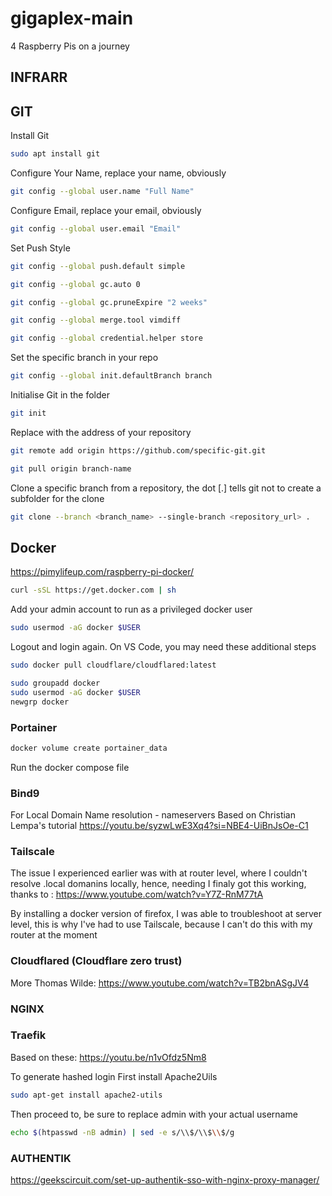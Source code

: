 # gigaplex-main
4 Raspberry Pis on a journey

## INFRARR

## GIT
Install Git
```bash
sudo apt install git
```

Configure Your Name, replace your name, obviously
```bash
git config --global user.name "Full Name"
```
Configure Email, replace your email, obviously
```bash
git config --global user.email "Email"
```
Set Push Style
```bash
git config --global push.default simple
```
```bash
git config --global gc.auto 0
```
```bash
git config --global gc.pruneExpire "2 weeks"
```
```bash
git config --global merge.tool vimdiff
```
```bash
git config --global credential.helper store
```
Set the specific branch in your repo
```bash
git config --global init.defaultBranch branch
```
Initialise Git in the folder
```bash
git init
```

Replace with the address of your repository
```bash
git remote add origin https://github.com/specific-git.git
```

```bash
git pull origin branch-name
```
Clone a specific branch from a repository, the dot [.] tells git not to create a subfolder for the clone
```bash
git clone --branch <branch_name> --single-branch <repository_url> .
```

## Docker
https://pimylifeup.com/raspberry-pi-docker/

```bash
curl -sSL https://get.docker.com | sh
```
Add your admin account to run as a privileged docker user
```bash
sudo usermod -aG docker $USER
```
Logout and login again.
On VS Code, you may need these additional steps
```bash
sudo docker pull cloudflare/cloudflared:latest
```
```bash
sudo groupadd docker
sudo usermod -aG docker $USER
newgrp docker
```

### Portainer
```bash
docker volume create portainer_data
```
Run the docker compose file

### Bind9 
For Local Domain Name resolution - nameservers
Based on Christian Lempa's tutorial https://youtu.be/syzwLwE3Xq4?si=NBE4-UiBnJsOe-C1

### Tailscale
The issue I experienced earlier was with at router level, where I couldn't resolve .local domanins locally, hence, needing 
I finaly got this working, thanks to : https://www.youtube.com/watch?v=Y7Z-RnM77tA

By installing a docker version of firefox, I was able to troubleshoot at server level, this is why I've had to use Tailscale, because I can't do this with my router at the moment

### Cloudflared (Cloudflare zero trust)
More Thomas Wilde: https://www.youtube.com/watch?v=TB2bnASgJV4

### NGINX


### Traefik
Based on these:
https://youtu.be/n1vOfdz5Nm8

To generate hashed login
First install Apache2Uils

```bash
sudo apt-get install apache2-utils
```

Then proceed to, be sure to replace admin with your actual username

```bash
echo $(htpasswd -nB admin) | sed -e s/\\$/\\$\\$/g
```


### AUTHENTIK
https://geekscircuit.com/set-up-authentik-sso-with-nginx-proxy-manager/

